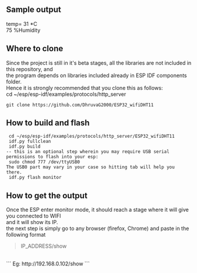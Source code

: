 ## Sample output
temp= 31 *C 	<br />
75 %Humidity

## Where to clone
Since the project is still in it's beta stages, all the libraries are not included in this repository, and <br />
the program depends on libraries included already in ESP IDF components folder. <br />
Hence it is strongly recommended that you clone this as follows: <br />
cd ~/esp/esp-idf/examples/protocols/http_server <br />
```
git clone https://github.com/DhruvaG2000/ESP32_wifiDHT11 
```
## How to build and flash
```
 cd ~/esp/esp-idf/examples/protocols/http_server/ESP32_wifiDHT11	
 idf.py fullclean	
 idf.py build	
-- this is an optional step wherein you may require USB serial permissions to flash into your esp:	
 sudo chmod 777 /dev/ttyUSB0   
The USB0 part may vary in your case so hitting tab will help you there.	
 idf.py flash monitor
```
## How to get the output
Once the ESP enter monitor mode, it should reach a stage where it will give you connected to WIFI 	<br />
and it will show its IP.	<br />
the next step is simply go to any browser (firefox, Chrome) and paste in the following format	<br />
> IP_ADDRESS/show
<br />
```
Eg: http://192.168.0.102/show  
```